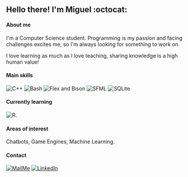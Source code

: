 ## Hello there! I'm Miguel :octocat:

#### About me
I'm a Computer Science student. Programming is my passion and facing challenges excites me, so I'm always looking for something to work on.

I love learning as much as I love teaching, sharing knowledge is a high human value!

#### Main skills 
![C++][C++badge] ![Bash][Bashbadge] ![Flex and Bison][FlexAndBisonbadge] ![SFML][SFMLbadge] ![SQLite][SQLitebadge]

#### Currently learning
![R][Rbadge].

#### Areas of interest
Chatbots, Game Engines, Machine Learning.

#### Contact

[![MailMe](https://img.shields.io/badge/MAIL_ME-miguelmejiajimenez@hotmail.com-blue?&style=flat-square)](mailto:miguelmejiajimenez@hotmail.com)
[![LinkedIn](https://img.shields.io/badge/LinkedIn-%230077B5.svg?&style=flat-square&logo=linkedin&logoColor=white)](https://www.linkedin.com/in/miguel-mej%C3%ADa-jim%C3%A9nez/?locale=en_US)

[C++badge]:https://img.shields.io/badge/C++-blue?logo=c%2B%2B&logoColor=white&style=flat-square
[SQLitebadge]:https://img.shields.io/badge/SQLite-gray?logo=sqlite&logoColor=white&style=flat-square
[SFMLbadge]:https://img.shields.io/badge/-SFML-green?style=flat-square
[FlexAndBisonbadge]:https://img.shields.io/badge/-Flex%20%26%20Bison-orange?style=flat-square&logo=GNU&logoColor=white
[Bashbadge]:https://img.shields.io/badge/-Bash-purple?style=flat-square&logo=GNU+bash&logoColor=white
[Rbadge]:https://img.shields.io/badge/-R-brown?style=flat-square&logo=R&logoColor=white
<!--
<img src="https://img.shields.io/github/followers/MiguelMJ?label=Follow&style=social">
![My GitHub stats](https://github-readme-stats.vercel.app/api?username=MiguelMJ&show_icons=true&theme=tokyonight)
[![Top Langs](https://github-readme-stats.vercel.app/api/top-langs/?username=MiguelMJ&layout=compact)](https://github.com/MiguelMJ/github-readme-stats)
-->
<!--
**MiguelMJ/MiguelMJ** is a ✨ _special_ ✨ repository because its `README.md` (this file) appears on your GitHub profile.

Here are some ideas to get you started:

- 🔭 I’m currently working on ...
- 🌱 I’m currently learning ...
- 👯 I’m looking to collaborate on ...
- 🤔 I’m looking for help with ...
- 💬 Ask me about ...
- 📫 How to reach me: ...
- 😄 Pronouns: ...
- ⚡ Fun fact: ...
-->
